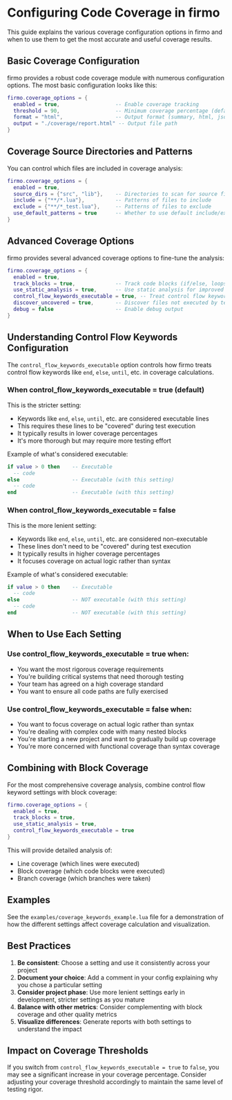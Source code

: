 # Configuring Code Coverage in firmo

This guide explains the various coverage configuration options in firmo and when to use them to get the most accurate and useful coverage results.

## Basic Coverage Configuration

firmo provides a robust code coverage module with numerous configuration options. The most basic configuration looks like this:

```lua
firmo.coverage_options = {
  enabled = true,                  -- Enable coverage tracking
  threshold = 90,                  -- Minimum coverage percentage (default: 90%)
  format = "html",                 -- Output format (summary, html, json, lcov)
  output = "./coverage/report.html" -- Output file path
}
```

## Coverage Source Directories and Patterns

You can control which files are included in coverage analysis:

```lua
firmo.coverage_options = {
  enabled = true,
  source_dirs = {"src", "lib"},    -- Directories to scan for source files
  include = {"**/*.lua"},          -- Patterns of files to include
  exclude = {"**/*_test.lua"},     -- Patterns of files to exclude
  use_default_patterns = true      -- Whether to use default include/exclude patterns
}
```

## Advanced Coverage Options

firmo provides several advanced coverage options to fine-tune the analysis:

```lua
firmo.coverage_options = {
  enabled = true,
  track_blocks = true,             -- Track code blocks (if/else, loops)
  use_static_analysis = true,      -- Use static analysis for improved accuracy
  control_flow_keywords_executable = true, -- Treat control flow keywords as executable
  discover_uncovered = true,       -- Discover files not executed by tests
  debug = false                    -- Enable debug output
}
```

## Understanding Control Flow Keywords Configuration

The `control_flow_keywords_executable` option controls how firmo treats control flow keywords like `end`, `else`, `until`, etc. in coverage calculations.

### When control_flow_keywords_executable = true (default)

This is the stricter setting:
- Keywords like `end`, `else`, `until`, etc. are considered executable lines
- This requires these lines to be "covered" during test execution
- It typically results in lower coverage percentages
- It's more thorough but may require more testing effort

Example of what's considered executable:
```lua
if value > 0 then    -- Executable
  -- code           
else                 -- Executable (with this setting)
  -- code
end                  -- Executable (with this setting)
```

### When control_flow_keywords_executable = false

This is the more lenient setting:
- Keywords like `end`, `else`, `until`, etc. are considered non-executable
- These lines don't need to be "covered" during test execution
- It typically results in higher coverage percentages
- It focuses coverage on actual logic rather than syntax

Example of what's considered executable:
```lua
if value > 0 then    -- Executable
  -- code           
else                 -- NOT executable (with this setting)
  -- code
end                  -- NOT executable (with this setting)
```

## When to Use Each Setting

### Use control_flow_keywords_executable = true when:

- You want the most rigorous coverage requirements
- You're building critical systems that need thorough testing
- Your team has agreed on a high coverage standard
- You want to ensure all code paths are fully exercised

### Use control_flow_keywords_executable = false when:

- You want to focus coverage on actual logic rather than syntax
- You're dealing with complex code with many nested blocks
- You're starting a new project and want to gradually build up coverage
- You're more concerned with functional coverage than syntax coverage

## Combining with Block Coverage

For the most comprehensive coverage analysis, combine control flow keyword settings with block coverage:

```lua
firmo.coverage_options = {
  enabled = true,
  track_blocks = true,
  use_static_analysis = true,
  control_flow_keywords_executable = true
}
```

This will provide detailed analysis of:
- Line coverage (which lines were executed)
- Block coverage (which code blocks were executed)
- Branch coverage (which branches were taken)

## Examples

See the `examples/coverage_keywords_example.lua` file for a demonstration of how the different settings affect coverage calculation and visualization.

## Best Practices

1. **Be consistent**: Choose a setting and use it consistently across your project
2. **Document your choice**: Add a comment in your config explaining why you chose a particular setting
3. **Consider project phase**: Use more lenient settings early in development, stricter settings as you mature
4. **Balance with other metrics**: Consider complementing with block coverage and other quality metrics
5. **Visualize differences**: Generate reports with both settings to understand the impact

## Impact on Coverage Thresholds

If you switch from `control_flow_keywords_executable = true` to `false`, you may see a significant increase in your coverage percentage. Consider adjusting your coverage threshold accordingly to maintain the same level of testing rigor.